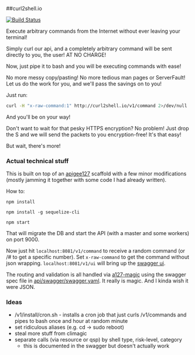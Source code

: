 ##curl2shell.io

[![Build Status](https://travis-ci.org/maclennann/curl2shell.io.svg?branch=master)](https://travis-ci.org/maclennann/curl2shell.io)

Execute arbitrary commands from the Internet without ever leaving your terminal!

Simply curl our api, and a completely arbitrary command will be sent directly to you,
the user! AT NO CHARGE!

Now, just pipe it to bash and you will be executing commands with ease!

No more messy copy/pasting! No more tedious man pages or ServerFault! Let us
do the work for you, and we'll pass the savings on to you!

Just run:

```bash
curl -H "x-raw-command:1" http://curl2shell.io/v1/command 2>/dev/null | sudo bash
```

And you'll be on your way!

Don't want to wait for that pesky HTTPS encryption? No problem! Just drop the S and
we will send the packets to you encryption-free! It's that easy!

But wait, there's more!

### Actual technical stuff

This is built on top of an [apigee127](https://github.com/apigee-127/a127) scaffold with a few minor modifications
(mostly jamming it together with some code I had already written).

How to:

`npm install`

`npm install -g sequelize-cli`

`npm start`

That will migrate the DB and start the API (with a master and some workers) on port 9000.

Now just hit `localhost:8081/v1/command` to receive a random command (or /# to get a specific number).
Set `x-raw-command` to get the command without json wrapping. `localhost:8081/v1/ui` will bring up the [swagger ui](https://github.com/swagger-api/swagger-ui).

The routing and validation is all handled via [a127-magic](https://github.com/apigee-127/magic) using the
swagger spec file in [api/swagger/swagger.yaml](api/swagger/swagger.yaml). It really is magic. And I kinda wish it
were JSON.

### Ideas

* /v1/install/cron.sh - installs a cron job that just curls /v1/commands and pipes to bash once and hour at random minute
* set ridiculous aliases (e.g. cd -> sudo reboot)
* steal more stuff from climagic
* separate calls (via resource or qsp) by shell type, risk-level, category
    * this is documented in the swagger but doesn't actually work
